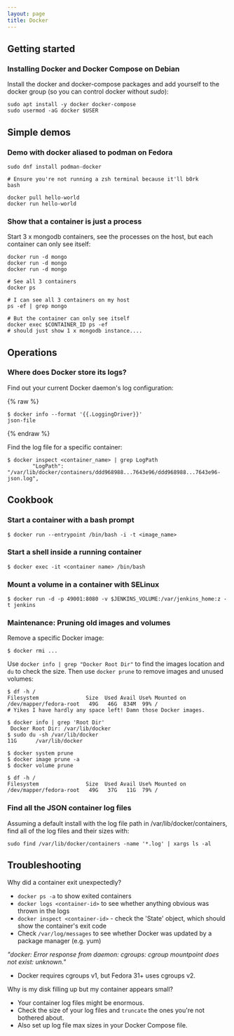 ```yaml
---
layout: page
title: Docker
---
```


## Getting started

### Installing Docker and Docker Compose on Debian

Install the docker and docker-compose packages and add yourself to the docker group (so you can control docker without _sudo_):

```
sudo apt install -y docker docker-compose
sudo usermod -aG docker $USER
```

## Simple demos

### Demo with docker aliased to podman on Fedora

```
sudo dnf install podman-docker

# Ensure you're not running a zsh terminal because it'll b0rk
bash

docker pull hello-world
docker run hello-world
```

### Show that a container is just a process

Start 3 x mongodb containers, see the processes on the host, but each container can only see itself:

```
docker run -d mongo
docker run -d mongo
docker run -d mongo

# See all 3 containers
docker ps

# I can see all 3 containers on my host
ps -ef | grep mongo

# But the container can only see itself
docker exec $CONTAINER_ID ps -ef
# should just show 1 x mongodb instance....
```

## Operations

### Where does Docker store its logs?

Find out your current Docker daemon's log configuration:

{% raw %}
```
$ docker info --format '{{.LoggingDriver}}'
json-file
```
{% endraw %}

Find the log file for a specific container:

```
$ docker inspect <container_name> | grep LogPath
        "LogPath": "/var/lib/docker/containers/ddd968988...7643e96/ddd968988...7643e96-json.log",
```

## Cookbook

### Start a container with a bash prompt

```
$ docker run --entrypoint /bin/bash -i -t <image_name>
```

### Start a shell inside a running container

```
$ docker exec -it <container name> /bin/bash
```

### Mount a volume in a container with SELinux

```
$ docker run -d -p 49001:8080 -v $JENKINS_VOLUME:/var/jenkins_home:z -t jenkins
```

### Maintenance: Pruning old images and volumes

Remove a specific Docker image:

```
$ docker rmi ...
```

Use `docker info | grep "Docker Root Dir"` to find the images location and `du` to check the size. Then use `docker prune` to remove images and unused volumes:

```
$ df -h /
Filesystem               Size  Used Avail Use% Mounted on
/dev/mapper/fedora-root   49G   46G  834M  99% /
# Yikes I have hardly any space left! Damn those Docker images.

$ docker info | grep 'Root Dir'
 Docker Root Dir: /var/lib/docker
$ sudo du -sh /var/lib/docker
11G      /var/lib/docker

$ docker system prune
$ docker image prune -a
$ docker volume prune

$ df -h /
Filesystem               Size  Used Avail Use% Mounted on
/dev/mapper/fedora-root   49G   37G   11G  79% /
```

### Find all the JSON container log files

Assuming a default install with the log file path in /var/lib/docker/containers, find all of the log files and their sizes with:

```
sudo find /var/lib/docker/containers -name '*.log' | xargs ls -al
```

## Troubleshooting

Why did a container exit unexpectedly?

- `docker ps -a` to show exited containers
- `docker logs <container-id>` to see whether anything obvious was thrown in the logs
- `docker inspect <container-id>` - check the 'State' object, which should show the container's exit code
- Check `/var/log/messages` to see whether Docker was updated by a package manager (e.g. yum)

_"docker: Error response from daemon: cgroups: cgroup mountpoint does not exist: unknown."_

- Docker requires cgroups v1, but Fedora 31+ uses cgroups v2.

Why is my disk filling up but my container appears small?

- Your container log files might be enormous.
- Check the size of your log files and `truncate` the ones you're not bothered about.
- Also set up log file max sizes in your Docker Compose file.

